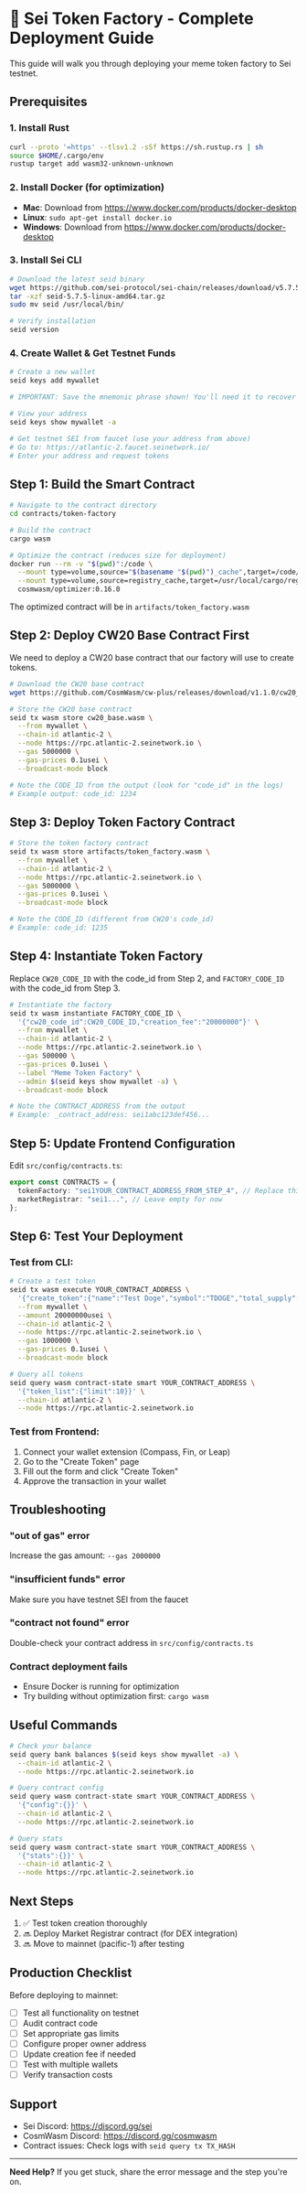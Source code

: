 # 🚀 Sei Token Factory - Complete Deployment Guide

This guide will walk you through deploying your meme token factory to Sei testnet.

## Prerequisites

### 1. Install Rust
```bash
curl --proto '=https' --tlsv1.2 -sSf https://sh.rustup.rs | sh
source $HOME/.cargo/env
rustup target add wasm32-unknown-unknown
```

### 2. Install Docker (for optimization)
- **Mac**: Download from https://www.docker.com/products/docker-desktop
- **Linux**: `sudo apt-get install docker.io`
- **Windows**: Download from https://www.docker.com/products/docker-desktop

### 3. Install Sei CLI
```bash
# Download the latest seid binary
wget https://github.com/sei-protocol/sei-chain/releases/download/v5.7.5/seid-5.7.5-linux-amd64.tar.gz
tar -xzf seid-5.7.5-linux-amd64.tar.gz
sudo mv seid /usr/local/bin/

# Verify installation
seid version
```

### 4. Create Wallet & Get Testnet Funds
```bash
# Create a new wallet
seid keys add mywallet

# IMPORTANT: Save the mnemonic phrase shown! You'll need it to recover your wallet.

# View your address
seid keys show mywallet -a

# Get testnet SEI from faucet (use your address from above)
# Go to: https://atlantic-2.faucet.seinetwork.io/
# Enter your address and request tokens
```

## Step 1: Build the Smart Contract

```bash
# Navigate to the contract directory
cd contracts/token-factory

# Build the contract
cargo wasm

# Optimize the contract (reduces size for deployment)
docker run --rm -v "$(pwd)":/code \
  --mount type=volume,source="$(basename "$(pwd)")_cache",target=/code/target \
  --mount type=volume,source=registry_cache,target=/usr/local/cargo/registry \
  cosmwasm/optimizer:0.16.0
```

The optimized contract will be in `artifacts/token_factory.wasm`

## Step 2: Deploy CW20 Base Contract First

We need to deploy a CW20 base contract that our factory will use to create tokens.

```bash
# Download the CW20 base contract
wget https://github.com/CosmWasm/cw-plus/releases/download/v1.1.0/cw20_base.wasm

# Store the CW20 base contract
seid tx wasm store cw20_base.wasm \
  --from mywallet \
  --chain-id atlantic-2 \
  --node https://rpc.atlantic-2.seinetwork.io \
  --gas 5000000 \
  --gas-prices 0.1usei \
  --broadcast-mode block

# Note the CODE_ID from the output (look for "code_id" in the logs)
# Example output: code_id: 1234
```

## Step 3: Deploy Token Factory Contract

```bash
# Store the token factory contract
seid tx wasm store artifacts/token_factory.wasm \
  --from mywallet \
  --chain-id atlantic-2 \
  --node https://rpc.atlantic-2.seinetwork.io \
  --gas 5000000 \
  --gas-prices 0.1usei \
  --broadcast-mode block

# Note the CODE_ID (different from CW20's code_id)
# Example: code_id: 1235
```

## Step 4: Instantiate Token Factory

Replace `CW20_CODE_ID` with the code_id from Step 2, and `FACTORY_CODE_ID` with the code_id from Step 3.

```bash
# Instantiate the factory
seid tx wasm instantiate FACTORY_CODE_ID \
  '{"cw20_code_id":CW20_CODE_ID,"creation_fee":"20000000"}' \
  --from mywallet \
  --chain-id atlantic-2 \
  --node https://rpc.atlantic-2.seinetwork.io \
  --gas 500000 \
  --gas-prices 0.1usei \
  --label "Meme Token Factory" \
  --admin $(seid keys show mywallet -a) \
  --broadcast-mode block

# Note the CONTRACT_ADDRESS from the output
# Example: _contract_address: sei1abc123def456...
```

## Step 5: Update Frontend Configuration

Edit `src/config/contracts.ts`:

```typescript
export const CONTRACTS = {
  tokenFactory: "sei1YOUR_CONTRACT_ADDRESS_FROM_STEP_4", // Replace this!
  marketRegistrar: "sei1...", // Leave empty for now
};
```

## Step 6: Test Your Deployment

### Test from CLI:
```bash
# Create a test token
seid tx wasm execute YOUR_CONTRACT_ADDRESS \
  '{"create_token":{"name":"Test Doge","symbol":"TDOGE","total_supply":"1000000000","image_url":"https://example.com/doge.png","description":"Test token"}}' \
  --from mywallet \
  --amount 20000000usei \
  --chain-id atlantic-2 \
  --node https://rpc.atlantic-2.seinetwork.io \
  --gas 1000000 \
  --gas-prices 0.1usei \
  --broadcast-mode block

# Query all tokens
seid query wasm contract-state smart YOUR_CONTRACT_ADDRESS \
  '{"token_list":{"limit":10}}' \
  --chain-id atlantic-2 \
  --node https://rpc.atlantic-2.seinetwork.io
```

### Test from Frontend:
1. Connect your wallet extension (Compass, Fin, or Leap)
2. Go to the "Create Token" page
3. Fill out the form and click "Create Token"
4. Approve the transaction in your wallet

## Troubleshooting

### "out of gas" error
Increase the gas amount: `--gas 2000000`

### "insufficient funds" error
Make sure you have testnet SEI from the faucet

### "contract not found" error
Double-check your contract address in `src/config/contracts.ts`

### Contract deployment fails
- Ensure Docker is running for optimization
- Try building without optimization first: `cargo wasm`

## Useful Commands

```bash
# Check your balance
seid query bank balances $(seid keys show mywallet -a) \
  --chain-id atlantic-2 \
  --node https://rpc.atlantic-2.seinetwork.io

# Query contract config
seid query wasm contract-state smart YOUR_CONTRACT_ADDRESS \
  '{"config":{}}' \
  --chain-id atlantic-2 \
  --node https://rpc.atlantic-2.seinetwork.io

# Query stats
seid query wasm contract-state smart YOUR_CONTRACT_ADDRESS \
  '{"stats":{}}' \
  --chain-id atlantic-2 \
  --node https://rpc.atlantic-2.seinetwork.io
```

## Next Steps

1. ✅ Test token creation thoroughly
2. 🔜 Deploy Market Registrar contract (for DEX integration)
3. 🔜 Move to mainnet (pacific-1) after testing

## Production Checklist

Before deploying to mainnet:
- [ ] Test all functionality on testnet
- [ ] Audit contract code
- [ ] Set appropriate gas limits
- [ ] Configure proper owner address
- [ ] Update creation fee if needed
- [ ] Test with multiple wallets
- [ ] Verify transaction costs

## Support

- Sei Discord: https://discord.gg/sei
- CosmWasm Discord: https://discord.gg/cosmwasm
- Contract issues: Check logs with `seid query tx TX_HASH`

---

**Need Help?** If you get stuck, share the error message and the step you're on.
